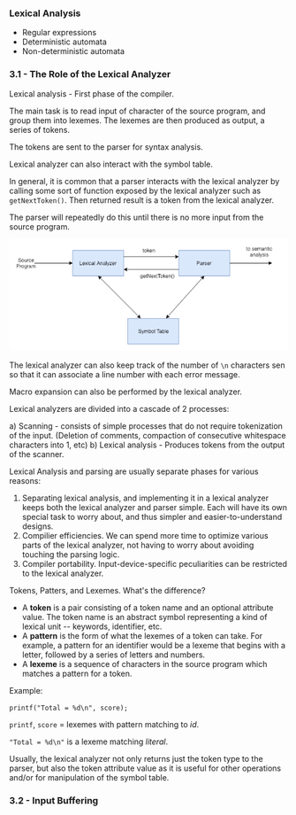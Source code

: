 ### Lexical Analysis

* Regular expressions
* Deterministic automata
* Non-deterministic automata

### 3.1 - The Role of the Lexical Analyzer

Lexical analysis - First phase of the compiler.

The main task is to read input of character of the source program, and group them into lexemes. The lexemes are then produced as output, a series of tokens. 

The tokens are sent to the parser for syntax analysis.

Lexical analyzer can also interact with the symbol table. 

In general, it is common that a parser interacts with the lexical analyzer by calling some sort of function exposed by the lexical analyzer such as `getNextToken()`. Then returned result is a token from the lexical analyzer.

The parser will repeatedly do this until there is no more input from the source program.

![Interactions between lexical analyzer and parser](assets/lexical-analyzer-and-parser-interaction.png)

The lexical analyzer can also keep track of the number of `\n` characters sen so that it can associate a line number with each error message. 

Macro expansion can also be performed by the lexical analyzer. 

Lexical analyzers are divided into a cascade of 2 processes:

a) Scanning - consists of simple processes that do not require tokenization of the input. (Deletion of comments, compaction of consecutive whitespace characters into 1, etc)
b) Lexical analysis - Produces tokens from the output of the scanner.

Lexical Analysis and parsing are usually separate phases for various reasons:

1. Separating lexical analysis, and implementing it in a lexical analyzer keeps both the lexical analyzer and parser simple. Each will have its own special task to worry about, and thus simpler and easier-to-understand designs.
2. Compilier efficiencies. We can spend more time to optimize various parts of the lexical analyzer, not having to worry about avoiding touching the parsing logic.
3. Compiler portability. Input-device-specific peculiarities can be restricted to the lexical analyzer.

Tokens, Patters, and Lexemes. What's the difference?

* A **token** is a pair consisting of a token name and an optional attribute value. The token name is an abstract symbol representing a kind of lexical unit -- keywords, identifier, etc.
* A **pattern** is the form of what the lexemes of a token can take. For example, a pattern for an identifier would be a lexeme that begins with a letter, followed by a series of letters and numbers.
* A **lexeme** is a sequence of characters in the source program which matches a pattern for a token. 

Example:

```
printf("Total = %d\n", score);
```

`printf`, `score` = lexemes with pattern matching to *id*.

`"Total = %d\n"` is a lexeme matching *literal*.

Usually, the lexical analyzer not only returns just the token type to the parser, but also the token attribute value as it is useful for other operations and/or for manipulation of the symbol table.

### 3.2 - Input Buffering
